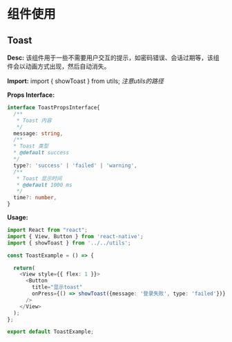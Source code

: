 # 组件使用

## Toast

**Desc:** 该组件用于一些不需要用户交互的提示，如密码错误、会话过期等，该组件会以动画方式出现，然后自动消失。

**Import:** import { showToast } from utils; *注意utils的路径*

**Props Interface:**

```ts
interface ToastPropsInterface{
  /**
   * Toast 内容
   */
  message: string,
  /**
  * Toast 类型
  * @default success
  */
  type?: 'success' | 'failed' | 'warning',
  /**
   * Toast 显示时间
   * @default 1000 ms
   */
  time?: number,
}
```

**Usage:**

```ts
import React from "react";
import { View, Button } from 'react-native';
import { showToast } from '../../utils';

const ToastExample = () => {

  return(
    <View style={{ flex: 1 }}>
      <Button
        title="显示toast"
        onPress={() => showToast({message: '登录失败', type: 'failed'})}
      />
    </View>
  );
};

export default ToastExample;
```
